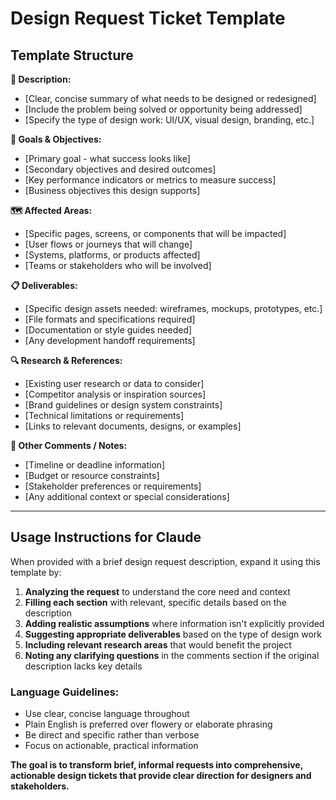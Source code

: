 # Design Request Ticket Template

## Template Structure

**📌 Description:**
* [Clear, concise summary of what needs to be designed or redesigned]
* [Include the problem being solved or opportunity being addressed]
* [Specify the type of design work: UI/UX, visual design, branding, etc.]

**🎯 Goals & Objectives:**
* [Primary goal - what success looks like]
* [Secondary objectives and desired outcomes]
* [Key performance indicators or metrics to measure success]
* [Business objectives this design supports]

**🗺️ Affected Areas:**
* [Specific pages, screens, or components that will be impacted]
* [User flows or journeys that will change]
* [Systems, platforms, or products affected]
* [Teams or stakeholders who will be involved]

**📋 Deliverables:**
* [Specific design assets needed: wireframes, mockups, prototypes, etc.]
* [File formats and specifications required]
* [Documentation or style guides needed]
* [Any development handoff requirements]

**🔍 Research & References:**
* [Existing user research or data to consider]
* [Competitor analysis or inspiration sources]
* [Brand guidelines or design system constraints]
* [Technical limitations or requirements]
* [Links to relevant documents, designs, or examples]

**💬 Other Comments / Notes:**
* [Timeline or deadline information]
* [Budget or resource constraints]
* [Stakeholder preferences or requirements]
* [Any additional context or special considerations]

---

## Usage Instructions for Claude

When provided with a brief design request description, expand it using this template by:

1. **Analyzing the request** to understand the core need and context
2. **Filling each section** with relevant, specific details based on the description
3. **Adding realistic assumptions** where information isn't explicitly provided
4. **Suggesting appropriate deliverables** based on the type of design work
5. **Including relevant research areas** that would benefit the project
6. **Noting any clarifying questions** in the comments section if the original description lacks key details

### Language Guidelines:
- Use clear, concise language throughout
- Plain English is preferred over flowery or elaborate phrasing
- Be direct and specific rather than verbose
- Focus on actionable, practical information

**The goal is to transform brief, informal requests into comprehensive, actionable design tickets that provide clear direction for designers and stakeholders.**